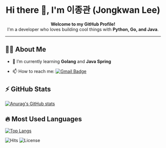 <h1 align="center">Hi there 👋, I'm 이종관 (Jongkwan Lee)</h1>
<p align="center">
  <b>Welcome to my GitHub Profile!</b><br/>
  I'm a developer who loves building cool things with <strong>Python, Go, and Java</strong>.
</p>

---

## 🧑‍💻 About Me
- 🌱 I’m currently learning **Golang** and **Java Spring**
<!-- 
- 🔭 I’m currently working on [JongkwanL/JongkwanL](https://github.com/JongkwanL/JongkwanL)
- 👯 I’m looking to collaborate on ...
- 🤔 I’m looking for help with ...
- 💬 Ask me about ...
-->
- 📫 How to reach me: [![Gmail Badge](https://img.shields.io/badge/Gmail-d14836?style=flat-square&logo=Gmail&logoColor=white)](mailto:bellpipe94@gmail.com)
<!-- - 😄 Pronouns: He/Him -->

## ⚡ GitHub Stats
[![Anurag's GitHub stats](https://github-readme-stats.vercel.app/api?username=JongkwanL&show_icons=true&theme=radical)](https://github.com/anuraghazra/github-readme-stats)

## 🔥 Most Used Languages
[![Top Langs](https://github-readme-stats.vercel.app/api/top-langs/?username=JongkwanL&layout=compact&theme=radical)](https://github.com/anuraghazra/github-readme-stats)


![Hits](https://hits.seeyoufarm.com/api/count/incr/badge.svg?url=https://github.com/JongkwanL&count_bg=%2379C83D&title_bg=%23555555&icon=&icon_color=%23E7E7E7&title=hits&edge_flat=false)
![License](https://img.shields.io/github/license/JongkwanL/JongkwanL?style=flat-square)
